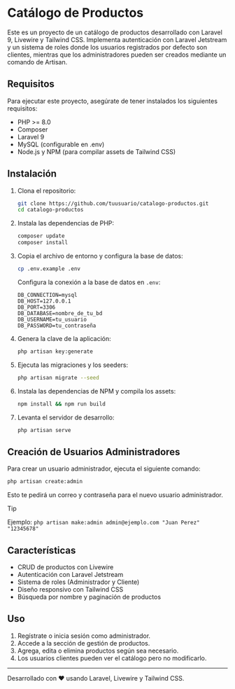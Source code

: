 # Catálogo de Productos

Este es un proyecto de un catálogo de productos desarrollado con Laravel 9, Livewire y Tailwind CSS. Implementa autenticación con Laravel Jetstream y un sistema de roles donde los usuarios registrados por defecto son clientes, mientras que los administradores pueden ser creados mediante un comando de Artisan.

## Requisitos

Para ejecutar este proyecto, asegúrate de tener instalados los siguientes requisitos:

- PHP >= 8.0
- Composer
- Laravel 9
- MySQL (configurable en .env)
- Node.js y NPM (para compilar assets de Tailwind CSS)

## Instalación

1. Clona el repositorio:
   ```sh
   git clone https://github.com/tuusuario/catalogo-productos.git
   cd catalogo-productos
   ```
2. Instala las dependencias de PHP:
   ```sh
   composer update
   composer install
   ```
3. Copia el archivo de entorno y configura la base de datos:
   ```sh
   cp .env.example .env
   ```
   Configura la conexión a la base de datos en `.env`:
    ```
    DB_CONNECTION=mysql
    DB_HOST=127.0.0.1
    DB_PORT=3306
    DB_DATABASE=nombre_de_tu_bd
    DB_USERNAME=tu_usuario
    DB_PASSWORD=tu_contraseña
    ```
4. Genera la clave de la aplicación:
   ```sh
   php artisan key:generate
   ```
5. Ejecuta las migraciones y los seeders:
   ```sh
   php artisan migrate --seed
   ```
6. Instala las dependencias de NPM y compila los assets:
   ```sh
   npm install && npm run build
   ```
7. Levanta el servidor de desarrollo:
   ```sh
   php artisan serve
   ```

## Creación de Usuarios Administradores

Para crear un usuario administrador, ejecuta el siguiente comando:
```sh
php artisan create:admin
```
Esto te pedirá un correo y contraseña para el nuevo usuario administrador.

> [!TIP]
> Ejemplo:
> ```php artisan make:admin admin@ejemplo.com "Juan Perez" "12345678" ```

## Características

- CRUD de productos con Livewire
- Autenticación con Laravel Jetstream
- Sistema de roles (Administrador y Cliente)
- Diseño responsivo con Tailwind CSS
- Búsqueda por nombre y paginación de productos

## Uso

1. Regístrate o inicia sesión como administrador.
2. Accede a la sección de gestión de productos.
3. Agrega, edita o elimina productos según sea necesario.
4. Los usuarios clientes pueden ver el catálogo pero no modificarlo.


---
Desarrollado con ❤️ usando Laravel, Livewire y Tailwind CSS.

